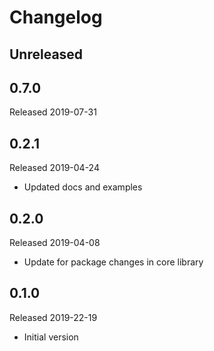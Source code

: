 # Changelog

## Unreleased

## 0.7.0
Released 2019-07-31

## 0.2.1
Released 2019-04-24

- Updated docs and examples

## 0.2.0
Released 2019-04-08

- Update for package changes in core library

## 0.1.0
Released 2019-22-19

- Initial version
